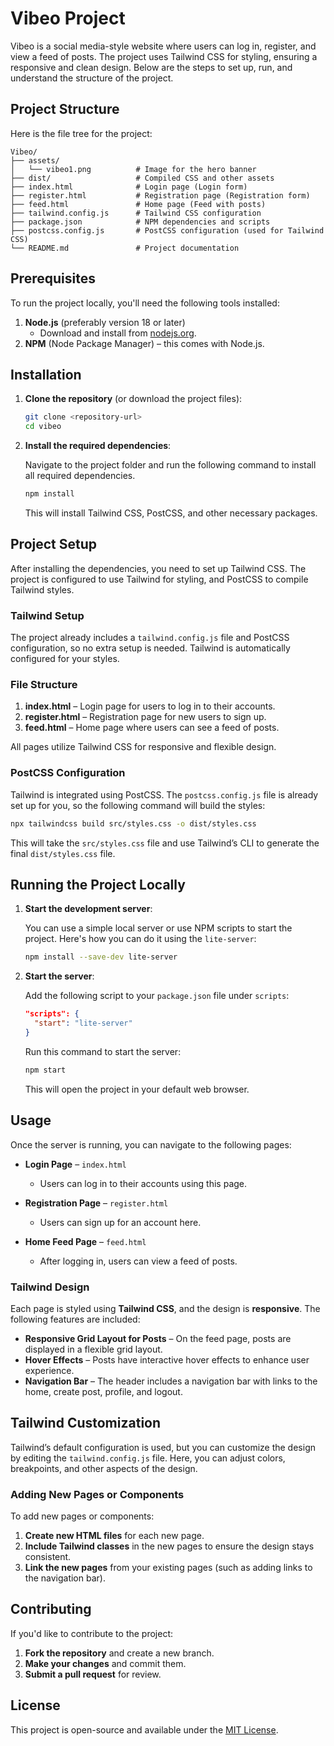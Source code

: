 
# Vibeo Project

Vibeo is a social media-style website where users can log in, register, and view a feed of posts. The project uses Tailwind CSS for styling, ensuring a responsive and clean design. Below are the steps to set up, run, and understand the structure of the project.

## Project Structure

Here is the file tree for the project:

```
Vibeo/
├── assets/
│   └── vibeo1.png          # Image for the hero banner
├── dist/                   # Compiled CSS and other assets
├── index.html              # Login page (Login form)
├── register.html           # Registration page (Registration form)
├── feed.html               # Home page (Feed with posts)
├── tailwind.config.js      # Tailwind CSS configuration
├── package.json            # NPM dependencies and scripts
├── postcss.config.js       # PostCSS configuration (used for Tailwind CSS)
└── README.md               # Project documentation
```

## Prerequisites

To run the project locally, you'll need the following tools installed:

1. **Node.js** (preferably version 18 or later)
   - Download and install from [nodejs.org](https://nodejs.org/).
2. **NPM** (Node Package Manager) – this comes with Node.js.

## Installation

1. **Clone the repository** (or download the project files):

   ```bash
   git clone <repository-url>
   cd vibeo
   ```

2. **Install the required dependencies**:

   Navigate to the project folder and run the following command to install all required dependencies.

   ```bash
   npm install
   ```

   This will install Tailwind CSS, PostCSS, and other necessary packages.

## Project Setup

After installing the dependencies, you need to set up Tailwind CSS. The project is configured to use Tailwind for styling, and PostCSS to compile Tailwind styles.

### Tailwind Setup

The project already includes a `tailwind.config.js` file and PostCSS configuration, so no extra setup is needed. Tailwind is automatically configured for your styles.

### File Structure

1. **index.html** – Login page for users to log in to their accounts.
2. **register.html** – Registration page for new users to sign up.
3. **feed.html** – Home page where users can see a feed of posts.

All pages utilize Tailwind CSS for responsive and flexible design.

### PostCSS Configuration

Tailwind is integrated using PostCSS. The `postcss.config.js` file is already set up for you, so the following command will build the styles:

```bash
npx tailwindcss build src/styles.css -o dist/styles.css
```

This will take the `src/styles.css` file and use Tailwind’s CLI to generate the final `dist/styles.css` file.

## Running the Project Locally

1. **Start the development server**:

   You can use a simple local server or use NPM scripts to start the project. Here's how you can do it using the `lite-server`:

   ```bash
   npm install --save-dev lite-server
   ```

2. **Start the server**:

   Add the following script to your `package.json` file under `scripts`:

   ```json
   "scripts": {
     "start": "lite-server"
   }
   ```

   Run this command to start the server:

   ```bash
   npm start
   ```

   This will open the project in your default web browser.

## Usage

Once the server is running, you can navigate to the following pages:

- **Login Page** – `index.html`
  - Users can log in to their accounts using this page.

- **Registration Page** – `register.html`
  - Users can sign up for an account here.

- **Home Feed Page** – `feed.html`
  - After logging in, users can view a feed of posts.

### Tailwind Design

Each page is styled using **Tailwind CSS**, and the design is **responsive**. The following features are included:

- **Responsive Grid Layout for Posts** – On the feed page, posts are displayed in a flexible grid layout.
- **Hover Effects** – Posts have interactive hover effects to enhance user experience.
- **Navigation Bar** – The header includes a navigation bar with links to the home, create post, profile, and logout.

## Tailwind Customization

Tailwind’s default configuration is used, but you can customize the design by editing the `tailwind.config.js` file. Here, you can adjust colors, breakpoints, and other aspects of the design.

### Adding New Pages or Components

To add new pages or components:

1. **Create new HTML files** for each new page.
2. **Include Tailwind classes** in the new pages to ensure the design stays consistent.
3. **Link the new pages** from your existing pages (such as adding links to the navigation bar).

## Contributing

If you'd like to contribute to the project:

1. **Fork the repository** and create a new branch.
2. **Make your changes** and commit them.
3. **Submit a pull request** for review.

## License

This project is open-source and available under the [MIT License](LICENSE).

